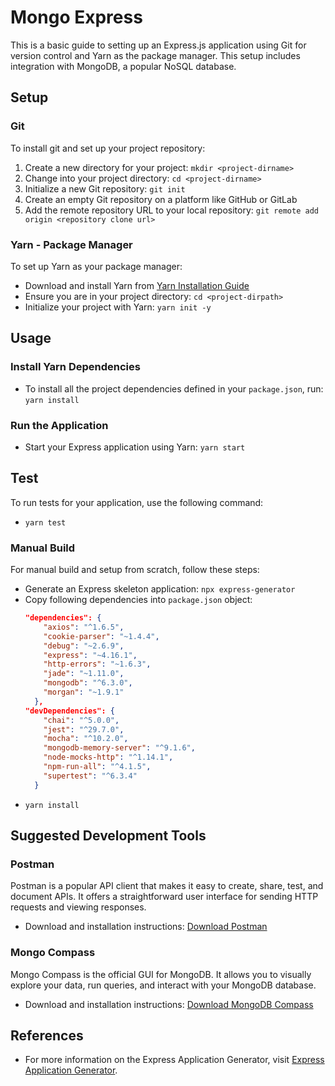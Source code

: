# Mongo Express

This is a basic guide to setting up an Express.js application using Git for version control and Yarn as the package manager. This setup includes integration with MongoDB, a popular NoSQL database.

## Setup
### Git
To install git and set up your project repository:

1. Create a new directory for your project: `mkdir <project-dirname>`
2. Change into your project directory: `cd <project-dirname>`
3. Initialize a new Git repository: `git init`
4. Create an empty Git repository on a platform like GitHub or GitLab
5. Add the remote repository URL to your local repository: `git remote add origin <repository clone url>`

### Yarn - Package Manager
To set up Yarn as your package manager:

- Download and install Yarn from [Yarn Installation Guide](https://classic.yarnpkg.com/en/docs/install)
- Ensure you are in your project directory: `cd <project-dirpath>`
- Initialize your project with Yarn: `yarn init -y`

## Usage

### Install Yarn Dependencies
- To install all the project dependencies defined in your `package.json`, run: `yarn install`

### Run the Application
- Start your Express application using Yarn: `yarn start`

## Test
To run tests for your application, use the following command:
- `yarn test`

### Manual Build
For manual build and setup from scratch, follow these steps:

- Generate an Express skeleton application: `npx express-generator`
- Copy following dependencies into `package.json` object:
  ```json
  "dependencies": {
      "axios": "^1.6.5",
      "cookie-parser": "~1.4.4",
      "debug": "~2.6.9",
      "express": "~4.16.1",
      "http-errors": "~1.6.3",
      "jade": "~1.11.0",
      "mongodb": "^6.3.0",
      "morgan": "~1.9.1"
    },
  "devDependencies": {
      "chai": "^5.0.0",
      "jest": "^29.7.0",
      "mocha": "^10.2.0",
      "mongodb-memory-server": "^9.1.6",
      "node-mocks-http": "^1.14.1",
      "npm-run-all": "^4.1.5",
      "supertest": "^6.3.4"
    }
  ```
- `yarn install`


## Suggested Development Tools
### Postman
Postman is a popular API client that makes it easy to create, share, test, and document APIs. It offers a straightforward user interface for sending HTTP requests and viewing responses. 

- Download and installation instructions: [Download Postman](https://www.postman.com/downloads/)

### Mongo Compass
Mongo Compass is the official GUI for MongoDB. It allows you to visually explore your data, run queries, and interact with your MongoDB database.

- Download and installation instructions: [Download MongoDB Compass](https://www.mongodb.com/try/download/compass)

## References
- For more information on the Express Application Generator, visit [Express Application Generator](https://expressjs.com/en/starter/generator.html).